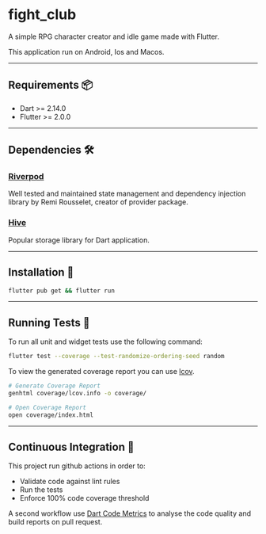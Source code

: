 # fight_club

A simple RPG character creator and idle game made with Flutter.

This application run on Android, Ios and Macos.

---

## Requirements 📦

- Dart >= 2.14.0
- Flutter >= 2.0.0

---

## Dependencies 🛠️

### [Riverpod](https://github.com/rrousselGit/river_pod)

Well tested and maintained state management and dependency injection library by Remi Rousselet, creator of provider package.

### [Hive](https://github.com/hivedb/hive)

Popular storage library for Dart application.

---

## Installation 🚀

```sh
flutter pub get && flutter run
```

---
## Running Tests 🧪

To run all unit and widget tests use the following command:

```sh
flutter test --coverage --test-randomize-ordering-seed random
```

To view the generated coverage report you can use [lcov](https://github.com/linux-test-project/lcov).

```sh
# Generate Coverage Report
genhtml coverage/lcov.info -o coverage/

# Open Coverage Report
open coverage/index.html
```

---

## Continuous Integration 💚

This project run github actions in order to:

- Validate code against lint rules
- Run the tests
- Enforce 100% code coverage threshold
  
A second workflow use [Dart Code Metrics](https://github.com/dart-code-checker/dart-code-metrics) to analyse the code quality and build reports on pull request.